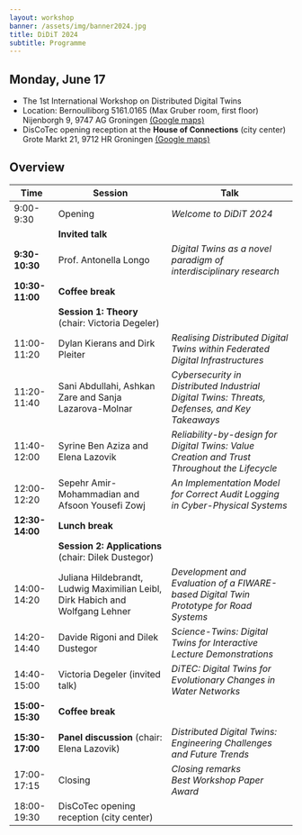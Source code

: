 ```yaml
---
layout: workshop
banner: /assets/img/banner2024.jpg
title: DiDiT 2024
subtitle: Programme
---
```


## Monday, June 17
* The 1st International Workshop on Distributed Digital Twins 
* Location: Bernoulliborg 5161.0165 (Max Gruber room, first floor) Nijenborgh 9, 9747 AG Groningen [(Google maps)](https://maps.app.goo.gl/w9Eh1DgGUDtJd6zL7)
* DisCoTec opening reception at the **House of Connections** (city center) Grote Markt 21, 9712 HR Groningen [(Google maps)](https://maps.app.goo.gl/5jKuy5guapawf7iJ8)

## Overview

| Time            | Session                                                                       | Talk                                                                                          |
|-----------------|-------------------------------------------------------------------------------|-----------------------------------------------------------------------------------------------|
| 9:00-9:30       | Opening                                                                       | _Welcome to DiDiT 2024_                                                                       |
|                 | **Invited talk**                                                              |                                                                                               |
| **9:30-10:30**  | Prof. Antonella Longo                                                         |   _Digital Twins as a novel paradigm of interdisciplinary research_                           |
| **10:30-11:00** | **Coffee break**                                                              |                                                                                               |
|                 | **Session 1: Theory** (chair: Victoria Degeler)                               |                                                                                               |
| 11:00-11:20     | Dylan Kierans and Dirk Pleiter                                                | _Realising Distributed Digital Twins within Federated Digital Infrastructures_                |
| 11:20-11:40     | Sani Abdullahi, Ashkan Zare and Sanja Lazarova-Molnar                         | _Cybersecurity in Distributed Industrial Digital Twins: Threats, Defenses, and Key Takeaways_ |
| 11:40-12:00     | Syrine Ben Aziza and Elena Lazovik                                            | _Reliability-by-design for Digital Twins: Value Creation and Trust Throughout the Lifecycle_  |
| 12:00-12:20     | Sepehr Amir-Mohammadian and Afsoon Yousefi Zowj                               | _An Implementation Model for Correct Audit Logging in Cyber-Physical Systems_                 |
| **12:30-14:00** | **Lunch break**                                                               |                                                                                               |
|                 | **Session 2: Applications** (chair: Dilek Dustegor)                           |                                                                                               |
| 14:00-14:20     | Juliana Hildebrandt, Ludwig Maximilian Leibl, Dirk Habich and Wolfgang Lehner | _Development and Evaluation of a FIWARE-based Digital Twin Prototype for Road Systems_        |
| 14:20-14:40     | Davide Rigoni and Dilek Dustegor                                              | _Science-Twins: Digital Twins for Interactive Lecture Demonstrations_                         |
| 14:40-15:00     | Victoria Degeler (invited talk)                                               | _DiTEC: Digital Twins for Evolutionary Changes in Water Networks_                             |
| **15:00-15:30** | **Coffee break**                                                              |                                                                                               |
| **15:30-17:00** | **Panel discussion** (chair: Elena Lazovik)                                   | _Distributed Digital Twins: Engineering Challenges and Future Trends_                         |
| 17:00-17:15     | Closing                                                                       | _Closing remarks_<br/> _Best Workshop Paper Award_                                            |
| 18:00-19:30     | DisCoTec opening reception (city center)                                      |                                                                                               |
